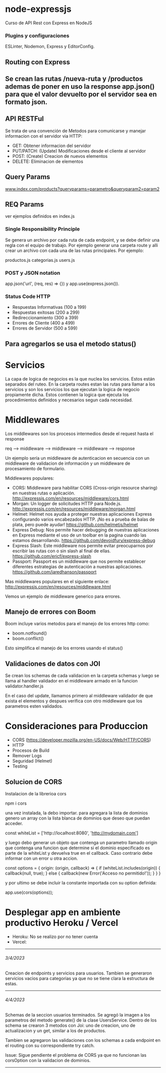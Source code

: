 # node-expressjs
Curso de API Rest con Express en NodeJS

### Plugins y configuraciones
ESLinter, Nodemon, Express y EditorConfig.

## Routing con Express
Se crean las rutas /nueva-ruta y /productos ademas de poner en uso la response app.json() para que el valor devuelto por el servidor sea en formato json.
--------------------------------------------------------------------------

## API RESTFul
Se trata de una convención de Metodos para comunicarse y manejar informacion con el servidor via HTTP:
- GET: Obtener informacion del servidor 
- PUT/PATCH: (Update) Modificaciones desde el cliente al servidor
- POST: (Create) Creacion de nuevos elementos
- DELETE: Eliminacion de elementos

## Query Params
www.index.com/products?queryparams=parametro&queryparam2=param2

## REQ Params
ver ejemplos definidos en index.js

### Single Responsibility Principle
Se genera un archivo por cada ruta de cada endpoint, y se debe definir una regla con el equipo de trabajo. Por ejemplo generar una carpeta route y alli crear un archivo con cada una de las rutas principales. Por ejemplo:

productos.js
categorias.js
users.js

### POST y JSON notation
app.json('url', (req, res) => {}) y app.use(express.json()).

### Status Code HTTP
- Respuestas Informativas (100 a 199)
- Respuestas exitosas (200 a 299)
- Redireccionamiento (300 a 399)
- Errores de Cliente (400 a 499)
- Errores de Servidor (500 a 599)

Para agregarlos se usa el metodo status(<status code>)
-------------------------------------------------------------------------

# Servicios
La capa de logica de negocios es la que nuclea los servicios. Estos están separados del ruteo. En la carpeta routes estan las rutas para llamar a los servicios y son los servicios los que ejecutan la logica de negocio propiamente dicha. Estos contienen la logica que ejecuta los procedimientos definidos y necesarios segun cada necesidad.

# Middlewares
Los middlewares son los procesos intermedios desde el request hasta el response

req --> middleware --> middleware --> middleware --> response

Un ejemplo sería un middleware de autenticacion en secuencia con un middleware de validacion de información y un middleware de procesamiento de formulario.

Middlewares populares:

- CORS: Middleware para habilitar CORS (Cross-origin resource sharing) en nuestras rutas o aplicación. http://expressjs.com/en/resources/middleware/cors.html
- Morgan: Un logger de solicitudes HTTP para Node.js. http://expressjs.com/en/resources/middleware/morgan.html
- Helmet: Helmet nos ayuda a proteger nuestras aplicaciones Express configurando varios encabezados HTTP. ¡No es a prueba de balas de plata, pero puede ayudar! https://github.com/helmetjs/helmet
- Express Debug: Nos permite hacer debugging de nuestras aplicaciones en Express mediante el uso de un toolbar en la pagina cuando las estamos desarrollando. https://github.com/devoidfury/express-debug
- Express Slash: Este middleware nos permite evitar preocuparnos por escribir las rutas con o sin slash al final de ellas. https://github.com/ericf/express-slash
- Passport: Passport es un middleware que nos permite establecer diferentes estrategias de autenticación a nuestras aplicaciones. https://github.com/jaredhanson/passport

Mas middlewares populares en el siguiente enlace: http://expressjs.com/en/resources/middleware.html

Vemos un ejemplo de middleware generico para errores.

## Manejo de errores con Boom
Boom incluye varios metodos para el manejo de los errores http como:

- boom.notfound()
- boom.conflict()

Esto simplifica el manejo de los errores usando el status()

## Validaciones de datos con JOI
Se crean los schemas de cada validacion en la carpeta schemas y luego se llama al handler validador en el middleware armado en la funcion validator.handler.js

En el caso del update, llamamos primero al middleware validador de que exista el elementos y despues verifica con otro middleware que los parametros esten validados.

# Consideraciones para Produccion

- CORS (https://developer.mozilla.org/en-US/docs/Web/HTTP/CORS)
- HTTP
- Procesos de Build
- Remover Logs
- Seguridad (Helmet)
- Testing

## Solucion de CORS

Instalacion de la librerioa cors

npm i cors

una vez instalada, la debo importar. para agregara la lista de dominios genero un array con la lista blanca de dominios que deseo que puedan acceder. 

const whiteList = ['http://localhost:8080', 'http://mydomain.com']

y luego debo generar un objeto que contenga un parametro llamado origin que contenga una funcion que determine si el dominio especificado es parte de la whiteList y devuelva true en el callback. Caso contrario debe informar con un error u otra accion.

const options = {
  origin: (origin, callback) => {
    if (whiteList.includes(origin)) {
      callback(null, true);
    } else {
      callback(new Error('Acceso no permitido!'));
    }
  }
}

y por ultimo se debe incluir la constante importada con su option definida:

app.use(cors(options));

# Desplegar app en ambiente productivo Heroku / Vercel

- Heroku: No se realizo por no tener cuenta
- Vercel: 

-------------------------------------------------------------------------
###### 3/4/2023
Creacion de endpoints y servicios para usuarios. Tambien se generaron servicios vacios para categorias ya que no se tiene clara la estructura de estas.


-------------------------------------------------------------------------
###### 4/4/2023
Schemas de la seccion usuarios terminados. Se agregó la imagen a los parametros del metodo generate() de la clase UsersService. 
Dentro de los schema se crearon 3 metodos con Joi: uno de creacion, uno de actualizacion y un get, similar a los de productos.

Tambien se agregaron las validaciones con los schemas a cada endpoint en el routing con su correspondiente try catch.

Issue: Sigue pendiente el problema de CORS ya que no funcionan las corsOption con la validacion de dominios.

-------------------------------------------------------------------------
